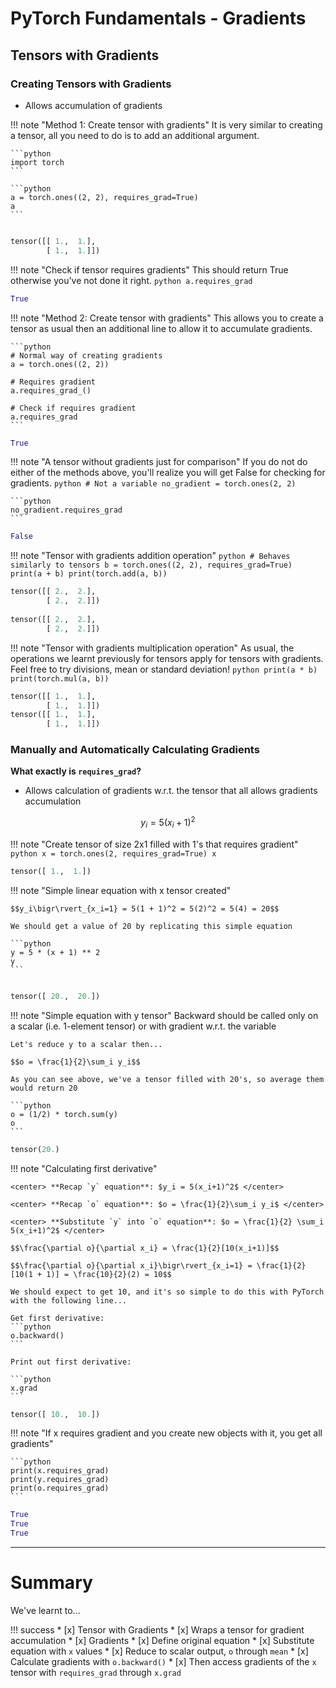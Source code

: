 # PyTorch Fundamentals - Gradients

## Tensors with Gradients

### Creating Tensors with Gradients
- Allows accumulation of gradients

!!! note "Method 1: Create tensor with gradients"
    It is very similar to creating a tensor, all you need to do is to add an additional argument.
    
    ```python
    import torch
    ```
    
    ```python
    a = torch.ones((2, 2), requires_grad=True)
    a
    ```


```python

tensor([[ 1.,  1.],
        [ 1.,  1.]])

```

!!! note "Check if tensor requires gradients"
    This should return True otherwise you've not done it right.
    ```python
    a.requires_grad
    ```

```python
True

```

!!! note "Method 2: Create tensor with gradients"
    This allows you to create a tensor as usual then an additional line to allow it to accumulate gradients.

    
    ```python
    # Normal way of creating gradients
    a = torch.ones((2, 2))
    
    # Requires gradient
    a.requires_grad_()
    
    # Check if requires gradient
    a.requires_grad
    ```

```python
True

```

!!! note "A tensor without gradients just for comparison"
    If you do not do either of the methods above, you'll realize you will get False for checking for gradients.
    ```python
    # Not a variable
    no_gradient = torch.ones(2, 2)
    ```
    
    
    ```python
    no_gradient.requires_grad
    ```

```python
False

```

!!! note "Tensor with gradients addition operation"
    ```python
    # Behaves similarly to tensors
    b = torch.ones((2, 2), requires_grad=True)
    print(a + b)
    print(torch.add(a, b))
    ```

```python
tensor([[ 2.,  2.],
        [ 2.,  2.]])
        
tensor([[ 2.,  2.],
        [ 2.,  2.]])
```


!!! note "Tensor with gradients multiplication operation"
    As usual, the operations we learnt previously for tensors apply for tensors with gradients. Feel free to try divisions, mean or standard deviation!
    ```python
    print(a * b)
    print(torch.mul(a, b))
    ```
```python
tensor([[ 1.,  1.],
        [ 1.,  1.]])
tensor([[ 1.,  1.],
        [ 1.,  1.]])

```

### Manually and Automatically Calculating Gradients

**What exactly is `requires_grad`?**
- Allows calculation of gradients w.r.t. the tensor that all allows gradients accumulation

$$y_i = 5(x_i+1)^2$$


!!! note "Create tensor of size 2x1 filled with 1's that requires gradient"
    ```python
    x = torch.ones(2, requires_grad=True)
    x
    ```


```python
tensor([ 1.,  1.])

```

!!! note "Simple linear equation with x tensor created"
    
    $$y_i\bigr\rvert_{x_i=1} = 5(1 + 1)^2 = 5(2)^2 = 5(4) = 20$$
    
    We should get a value of 20 by replicating this simple equation 
    
    ```python
    y = 5 * (x + 1) ** 2
    y
    ```

```python

tensor([ 20.,  20.])
```

!!! note "Simple equation with y tensor"
    Backward should be called only on a scalar (i.e. 1-element tensor) or with gradient w.r.t. the variable
    
    Let's reduce y to a scalar then...
    
    $$o = \frac{1}{2}\sum_i y_i$$
    
    As you can see above, we've a tensor filled with 20's, so average them would return 20
    
    ```python
    o = (1/2) * torch.sum(y)
    o
    ```


```python
tensor(20.)
```

    

!!! note "Calculating first derivative"

    <center> **Recap `y` equation**: $y_i = 5(x_i+1)^2$ </center>
    
    <center> **Recap `o` equation**: $o = \frac{1}{2}\sum_i y_i$ </center>
    
    <center> **Substitute `y` into `o` equation**: $o = \frac{1}{2} \sum_i 5(x_i+1)^2$ </center>
    
    $$\frac{\partial o}{\partial x_i} = \frac{1}{2}[10(x_i+1)]$$
    
    $$\frac{\partial o}{\partial x_i}\bigr\rvert_{x_i=1} = \frac{1}{2}[10(1 + 1)] = \frac{10}{2}(2) = 10$$
    
    We should expect to get 10, and it's so simple to do this with PyTorch with the following line...
    
    Get first derivative:
    ```python
    o.backward()
    ```
    
    Print out first derivative:

    ```python
    x.grad
    ```


```python
tensor([ 10.,  10.])
```

   

!!! note "If x requires gradient and you create new objects with it, you get all gradients"
    
    ```python
    print(x.requires_grad)
    print(y.requires_grad)
    print(o.requires_grad)
    ```


```python
True
True
True
```

---
# Summary
We've learnt to...

!!! success
    * [x] Tensor with Gradients
        * [x] Wraps a tensor for gradient accumulation
    * [x] Gradients
        * [x] Define original equation
        * [x] Substitute equation with `x` values
        * [x] Reduce to scalar output, `o` through `mean`
        * [x] Calculate gradients with `o.backward()`
        * [x] Then access gradients of the `x` tensor with `requires_grad` through `x.grad`
